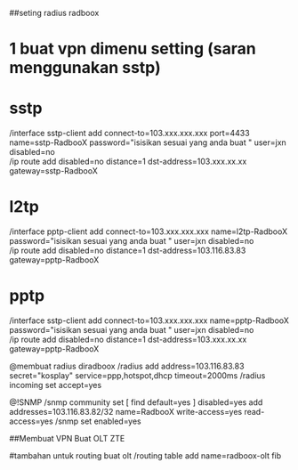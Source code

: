##seting radius radboox

# 1 buat vpn dimenu setting (saran menggunakan sstp)

# sstp
/interface sstp-client
add connect-to=103.xxx.xxx.xxx port=4433 name=sstp-RadbooX password="isisikan sesuai yang anda buat " user=jxn disabled=no  
/ip route
add disabled=no distance=1 dst-address=103.xxx.xx.xx gateway=sstp-RadbooX

# l2tp
/interface pptp-client
add connect-to=103.xxx.xxx.xxx name=l2tp-RadbooX password="isisikan sesuai yang anda buat " user=jxn disabled=no  
/ip route
add disabled=no distance=1 dst-address=103.116.83.83 gateway=pptp-RadbooX

# pptp
/interface sstp-client
add connect-to=103.xxx.xxx.xxx name=pptp-RadbooX password="isisikan sesuai yang anda buat " user=jxn disabled=no  
/ip route
add disabled=no distance=1 dst-address=103.xxx.xx.xx gateway=pptp-RadbooX

@membuat radius diradboox
/radius
add address=103.116.83.83 secret="kosplay" service=ppp,hotspot,dhcp timeout=2000ms
/radius incoming
set accept=yes

@!SNMP
/snmp community
set [ find default=yes ] disabled=yes
add addresses=103.116.83.82/32 name=RadbooX write-access=yes read-access=yes
/snmp
set enabled=yes

##Membuat VPN Buat OLT ZTE



#tambahan untuk routing buat olt 
/routing table 
add name=radboox-olt fib
